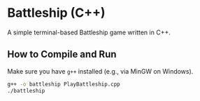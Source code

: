 # Battleship (C++)

A simple terminal-based Battleship game written in C++.

## How to Compile and Run

Make sure you have `g++` installed (e.g., via MinGW on Windows).

```bash
g++ -o battleship PlayBattleship.cpp
./battleship
